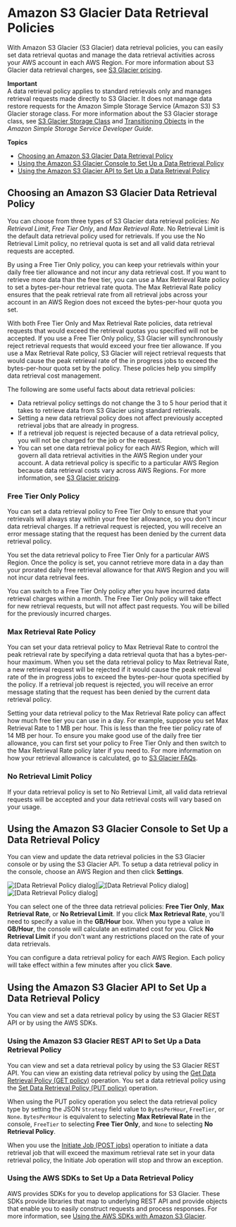 # Amazon S3 Glacier Data Retrieval Policies<a name="data-retrieval-policy"></a>

 With Amazon S3 Glacier \(S3 Glacier\) data retrieval policies, you can easily set data retrieval quotas and manage the data retrieval activities across your AWS account in each AWS Region\. For more information about S3 Glacier data retrieval charges, see [S3 Glacier pricing](https://aws.amazon.com/glacier/pricing/)\.

**Important**  
A data retrieval policy applies to standard retrievals only and manages retrieval requests made directly to S3 Glacier\. It does not manage data restore requests for the Amazon Simple Storage Service \(Amazon S3\) S3 Glacier storage class\. For more information about the S3 Glacier storage class, see [S3 Glacier Storage Class](https://docs.aws.amazon.com/AmazonS3/latest/dev/storage-class-intro.html#sc-glacier) and [Transitioning Objects](https://docs.aws.amazon.com/AmazonS3/latest/dev/lifecycle-transition-general-considerations.html) in the *Amazon Simple Storage Service Developer Guide*\. 

**Topics**
+ [Choosing an Amazon S3 Glacier Data Retrieval Policy](#data-retrieval-policy-details)
+ [Using the Amazon S3 Glacier Console to Set Up a Data Retrieval Policy](#data-retrieval-policy-using-console)
+ [Using the Amazon S3 Glacier API to Set Up a Data Retrieval Policy](#data-retrieval-policy-using-api)

## Choosing an Amazon S3 Glacier Data Retrieval Policy<a name="data-retrieval-policy-details"></a>

You can choose from three types of S3 Glacier data retrieval policies: *No Retrieval Limit*, *Free Tier Only*, and *Max Retrieval Rate*\. No Retrieval Limit is the default data retrieval policy used for retrievals\. If you use the No Retrieval Limit policy, no retrieval quota is set and all valid data retrieval requests are accepted\. 

By using a Free Tier Only policy, you can keep your retrievals within your daily free tier allowance and not incur any data retrieval cost\. If you want to retrieve more data than the free tier, you can use a Max Retrieval Rate policy to set a bytes\-per\-hour retrieval rate quota\. The Max Retrieval Rate policy ensures that the peak retrieval rate from all retrieval jobs across your account in an AWS Region does not exceed the bytes\-per\-hour quota you set\. 

With both Free Tier Only and Max Retrieval Rate policies, data retrieval requests that would exceed the retrieval quotas you specified will not be accepted\. If you use a Free Tier Only policy, S3 Glacier will synchronously reject retrieval requests that would exceed your free tier allowance\. If you use a Max Retrieval Rate policy, S3 Glacier will reject retrieval requests that would cause the peak retrieval rate of the in progress jobs to exceed the bytes\-per\-hour quota set by the policy\. These policies help you simplify data retrieval cost management\. 

The following are some useful facts about data retrieval policies:
+  Data retrieval policy settings do not change the 3 to 5 hour period that it takes to retrieve data from S3 Glacier using standard retrievals\.
+ Setting a new data retrieval policy does not affect previously accepted retrieval jobs that are already in progress\. 
+  If a retrieval job request is rejected because of a data retrieval policy, you will not be charged for the job or the request\. 
+ You can set one data retrieval policy for each AWS Region, which will govern all data retrieval activities in the AWS Region under your account\. A data retrieval policy is specific to a particular AWS Region because data retrieval costs vary across AWS Regions\. For more information, see [S3 Glacier pricing](https://aws.amazon.com/glacier/pricing/)\.

### Free Tier Only Policy<a name="data-retrieval-policy-free-tier-only"></a>

You can set a data retrieval policy to Free Tier Only to ensure that your retrievals will always stay within your free tier allowance, so you don't incur data retrieval charges\. If a retrieval request is rejected, you will receive an error message stating that the request has been denied by the current data retrieval policy\.

You set the data retrieval policy to Free Tier Only for a particular AWS Region\. Once the policy is set, you cannot retrieve more data in a day than your prorated daily free retrieval allowance for that AWS Region and you will not incur data retrieval fees\. 

You can switch to a Free Tier Only policy after you have incurred data retrieval charges within a month\. The Free Tier Only policy will take effect for new retrieval requests, but will not affect past requests\. You will be billed for the previously incurred charges\. 

### Max Retrieval Rate Policy<a name="data-retrieval-policy-managed-max-retrieval-rate"></a>

You can set your data retrieval policy to Max Retrieval Rate to control the peak retrieval rate by specifying a data retrieval quota that has a bytes\-per\-hour maximum\. When you set the data retrieval policy to Max Retrieval Rate, a new retrieval request will be rejected if it would cause the peak retrieval rate of the in progress jobs to exceed the bytes\-per\-hour quota specified by the policy\. If a retrieval job request is rejected, you will receive an error message stating that the request has been denied by the current data retrieval policy\. 

Setting your data retrieval policy to the Max Retrieval Rate policy can affect how much free tier you can use in a day\. For example, suppose you set Max Retrieval Rate to 1 MB per hour\. This is less than the free tier policy rate of 14 MB per hour\. To ensure you make good use of the daily free tier allowance, you can first set your policy to Free Tier Only and then switch to the Max Retrieval Rate policy later if you need to\. For more information on how your retrieval allowance is calculated, go to [S3 Glacier FAQs](https://aws.amazon.com/glacier/faqs/)\.

### No Retrieval Limit Policy<a name="data-retrieval-policy-no-retrieval-policy"></a>

 If your data retrieval policy is set to No Retrieval Limit, all valid data retrieval requests will be accepted and your data retrieval costs will vary based on your usage\. 

## Using the Amazon S3 Glacier Console to Set Up a Data Retrieval Policy<a name="data-retrieval-policy-using-console"></a>

You can view and update the data retrieval policies in the S3 Glacier console or by using the S3 Glacier API\. To setup a data retrieval policy in the console, choose an AWS Region and then click **Settings**\. 

![\[Data Retrieval Policy dialog\]](http://docs.aws.amazon.com/amazonglacier/latest/dev/images/gl-data-retrieval-policy.png)![\[Data Retrieval Policy dialog\]](http://docs.aws.amazon.com/amazonglacier/latest/dev/)![\[Data Retrieval Policy dialog\]](http://docs.aws.amazon.com/amazonglacier/latest/dev/)

You can select one of the three data retrieval policies: **Free Tier Only**, **Max Retrieval Rate**, or **No Retrieval Limit**\. If you click **Max Retrieval Rate**, you'll need to specify a value in the **GB/Hour** box\. When you type a value in **GB/Hour**, the console will calculate an estimated cost for you\. Click **No Retrieval Limit** if you don't want any restrictions placed on the rate of your data retrievals\. 

You can configure a data retrieval policy for each AWS Region\. Each policy will take effect within a few minutes after you click **Save**\. 

## Using the Amazon S3 Glacier API to Set Up a Data Retrieval Policy<a name="data-retrieval-policy-using-api"></a>

 You can view and set a data retrieval policy by using the S3 Glacier REST API or by using the AWS SDKs\.

### Using the Amazon S3 Glacier REST API to Set Up a Data Retrieval Policy<a name="data-retrieval-policy-using-api-rest"></a>

You can view and set a data retrieval policy by using the S3 Glacier REST API\. You can view an existing data retrieval policy by using the [Get Data Retrieval Policy \(GET policy\)](api-GetDataRetrievalPolicy.md) operation\. You set a data retrieval policy using the [Set Data Retrieval Policy \(PUT policy\)](api-SetDataRetrievalPolicy.md) operation\. 

When using the PUT policy operation you select the data retrieval policy type by setting the JSON `Strategy` field value to `BytesPerHour`, `FreeTier`, or `None`\. `BytesPerHour` is equivalent to selecting **Max Retrieval Rate** in the console, `FreeTier` to selecting **Free Tier Only**, and `None` to selecting **No Retrieval Policy**\.

When you use the [Initiate Job \(POST jobs\)](api-initiate-job-post.md) operation to initiate a data retrieval job that will exceed the maximum retrieval rate set in your data retrieval policy, the Initiate Job operation will stop and throw an exception\. 

### Using the AWS SDKs to Set Up a Data Retrieval Policy<a name="data-retrieval-policy-managed-using-api-sdk"></a>

AWS provides SDKs for you to develop applications for S3 Glacier\. These SDKs provide libraries that map to underlying REST API and provide objects that enable you to easily construct requests and process responses\. For more information, see [Using the AWS SDKs with Amazon S3 Glacier](using-aws-sdk.md)\. 
